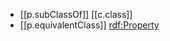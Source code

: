



- [[p.subClassOf]] [[c.class]] 
- [[p.equivalentClass]] [rdf:Property](http://www.w3.org/1999/02/22-rdf-syntax-ns#Property)


